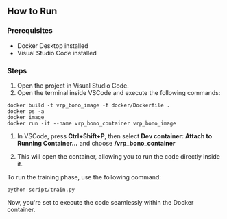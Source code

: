 ## How to Run
### Prerequisites
- Docker Desktop installed
- Visual Studio Code installed
### Steps
1. Open the project in Visual Studio Code.
2. Open the terminal inside VSCode and execute the following commands:

```
docker build -t vrp_bono_image -f docker/Dockerfile .
docker ps -a
docker image
docker run -it --name vrp_bono_container vrp_bono_image
```

1. In VSCode, press **Ctrl+Shift+P**, then select **Dev container: Attach to Running Container...** and choose **/vrp_bono_container**

2. This will open the container, allowing you to run the code directly inside it.

To run the training phase, use the following command:

```
python script/train.py
```
Now, you're set to execute the code seamlessly within the Docker container.
